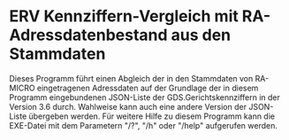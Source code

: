 # ERV Kennziffern-Vergleich mit RA-Adressdatenbestand aus den Stammdaten
Dieses Programm führt einen Abgleich der in den Stammdaten von RA-MICRO eingetragenen Adressdaten auf der Grundlage der in diesem Programm eingebundenen JSON-Liste der GDS.Gerichtskennziffern in der Version 3.6 durch.
Wahlweise kann auch eine andere Version der JSON-Liste übergeben werden.
Für weitere Hilfe zu diesem Programm kann die EXE-Datei mit dem Parametern "/?", "/h" oder "/help" aufgerufen werden.
